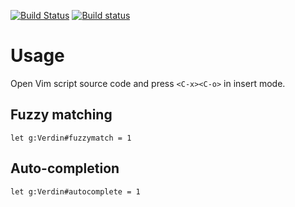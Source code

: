 [![Build Status](https://travis-ci.org/machakann/vim-Verdin.svg?branch=master)](https://travis-ci.org/machakann/vim-Verdin)
[![Build status](https://ci.appveyor.com/api/projects/status/5x6qnr74ib0k4ijj?svg=true)](https://ci.appveyor.com/project/machakann/vim-verdin)

# Usage

Open Vim script source code and press `<C-x><C-o>` in insert mode.

## Fuzzy matching
```vim
let g:Verdin#fuzzymatch = 1
```

## Auto-completion
```vim
let g:Verdin#autocomplete = 1
```
